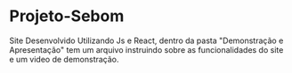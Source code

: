 # Projeto-Sebom
Site Desenvolvido Utilizando Js e React, dentro da pasta "Demonstração e Apresentação" tem um arquivo instruindo sobre as funcionalidades do site e um video de demonstração.
